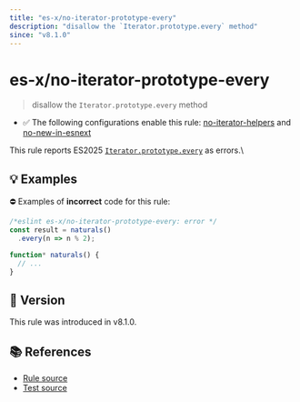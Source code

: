 ```yaml
---
title: "es-x/no-iterator-prototype-every"
description: "disallow the `Iterator.prototype.every` method"
since: "v8.1.0"
---
```


# es-x/no-iterator-prototype-every
> disallow the `Iterator.prototype.every` method

- ✅ The following configurations enable this rule: [no-iterator-helpers] and [no-new-in-esnext]

This rule reports ES2025 [`Iterator.prototype.every`](https://github.com/tc39/proposal-iterator-helpers) as errors.\

## 💡 Examples

⛔ Examples of **incorrect** code for this rule:

<eslint-playground type="bad">

```js
/*eslint es-x/no-iterator-prototype-every: error */
const result = naturals()
  .every(n => n % 2);

function* naturals() {
  // ...
}
```

</eslint-playground>

## 🚀 Version

This rule was introduced in v8.1.0.

## 📚 References

- [Rule source](https://github.com/eslint-community/eslint-plugin-es-x/blob/master/lib/rules/no-iterator-prototype-every.js)
- [Test source](https://github.com/eslint-community/eslint-plugin-es-x/blob/master/tests/lib/rules/no-iterator-prototype-every.js)

[no-iterator-helpers]: ../configs/index.md#no-iterator-helpers
[no-new-in-esnext]: ../configs/index.md#no-new-in-esnext
